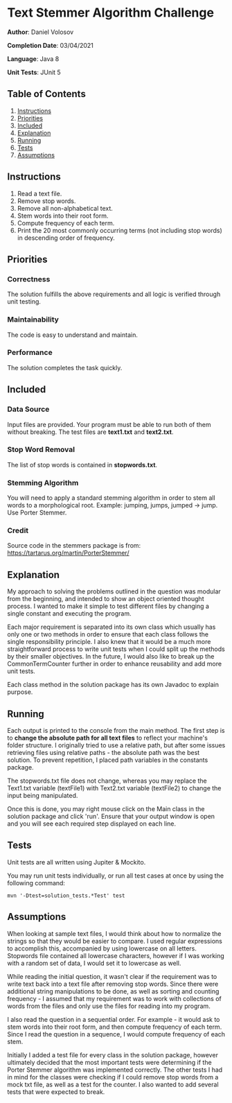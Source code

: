 # Text Stemmer Algorithm Challenge
**Author**: Daniel Volosov

**Completion Date**: 03/04/2021

**Language**: Java 8

**Unit Tests**: JUnit 5

## Table of Contents
1. [Instructions](#Instructions)
2. [Priorities](#Priorities)
3. [Included](#Included)
4. [Explanation](#Explanation)
5. [Running](#Running)
6. [Tests](#Tests)
7. [Assumptions](#Assumptions)

## Instructions
1. Read a text file.
2. Remove stop words.
3. Remove all non-alphabetical text.
4. Stem words into their root form.
5. Compute frequency of each term.
6. Print the 20 most commonly occurring terms (not including stop words) in descending order of frequency.

## Priorities
### Correctness
The solution fulfills the above requirements and all logic is verified through unit testing.
### Maintainability
The code is easy to understand and maintain.
### Performance
The solution completes the task quickly.

## Included
### Data Source
Input files are provided. Your program must be able to run both of them without breaking. The test files are **text1.txt** and **text2.txt**.
### Stop Word Removal
The list of stop words is contained in **stopwords.txt**.
### Stemming Algorithm
You will need to apply a standard stemming algorithm in order to stem all words to a morphological root.
Example: jumping, jumps, jumped -> jump. Use Porter Stemmer.
### Credit
Source code in the stemmers package is from:
https://tartarus.org/martin/PorterStemmer/

## Explanation
My approach to solving the problems outlined in the question was modular from the beginning, and intended to show an object oriented thought
process. I wanted to make it simple to test different files by changing a single constant and executing the program.

Each major requirement is separated into its own class which usually has only one or two methods in order to ensure
that each class follows the single responsibility principle. I also knew that it would be a much more straightforward process to write unit tests
when I could split up the methods by their smaller objectives. In the future, I would also like to break up the CommonTermCounter further in order to 
enhance reusability and add more unit tests. 

Each class method in the solution package has its own Javadoc to explain purpose.


## Running
Each output is printed to the console from the main method. The first step is to **change the absolute path for all text files** to reflect your
machine's folder structure. I originally tried to use a relative path, but after some issues retrieving files using relative paths - the absolute path
was the best solution. To prevent repetition, I placed path variables in the constants package.

The stopwords.txt file does not change, whereas you may replace the Text1.txt variable (textFile1) with Text2.txt variable (textFile2) to change the input being manipulated.

Once this is done, you may right mouse click on the Main class in the solution package and click 'run'. Ensure that your output window is open and you 
will see each required step displayed on each line.

## Tests
Unit tests are all written using Jupiter & Mockito.

You may run unit tests individually, or run all test cases at once by using the following command:   

`````mvn '-Dtest=solution_tests.*Test' test`````
## Assumptions
When looking at sample text files, I would think about how to normalize the strings so that they would be easier to compare.
I used regular expressions to accomplish this, accompanied by using lowercase on all letters. Stopwords file contained
all lowercase characters, however if I was working with a random set of data, I would set it to lowercase as well.

While reading the
initial question, it wasn't clear if the requirement was to write text back into a text file after removing stop words. 
Since there were additional string manipulations to be done, as well as sorting and counting frequency - I assumed that 
my requirement was to work with collections of words from the files and only use the files for reading into my program.

I also read the question in a sequential order. For example - it would ask to stem words into their root form, and then compute
frequency of each term. Since I read the question in a sequence, I would compute frequency of each stem.

Initially I added a test file for every class in the solution package, however ultimately decided that the most important tests were determining
if the Porter Stemmer algorithm was implemented correctly. The other tests I had in mind for the classes were checking if I could remove 
stop words from a mock txt file, as well as a test for the counter. I also wanted to add several tests that were expected to break.



